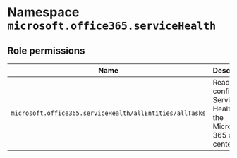 # Namespace `microsoft.office365.serviceHealth`
## Role permissions
|Name|Description|Privileged|
|-|-|-|
|`microsoft.office365.serviceHealth/allEntities/allTasks`|Read and configure Service Health in the Microsoft 365 admin center|False|
